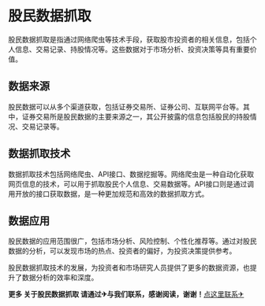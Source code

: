 # 股民数据抓取

股民数据抓取是指通过网络爬虫等技术手段，获取股市投资者的相关信息，包括个人信息、交易记录、持股情况等。这些数据对于市场分析、投资决策等具有重要价值。

## 数据来源

股民数据可以从多个渠道获取，包括证券交易所、证券公司、互联网平台等。其中，证券交易所是股民数据的主要来源之一，其公开披露的信息包括股民的持股情况、交易记录等。

## 数据抓取技术

数据抓取技术包括网络爬虫、API接口、数据挖掘等。网络爬虫是一种自动化获取网页信息的技术，可以用于抓取股民个人信息、交易数据等。API接口则是通过调用开放的接口获取数据，是一种更加规范和高效的数据抓取方式。

## 数据应用

股民数据的应用范围很广，包括市场分析、风险控制、个性化推荐等。通过对股民数据的分析，可以发现市场的热点、投资者的偏好，为投资决策提供参考。

股民数据抓取技术的发展，为投资者和市场研究人员提供了更多的数据资源，也提升了数据分析的效率和深度。

**更多 关于股民数据抓取 请通过✈与我们联系，感谢阅读，谢谢！**[点这里联系✈](https://1.k02.cc)